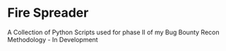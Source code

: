 # Fire Spreader

A Collection of Python Scripts used for phase II of my Bug Bounty Recon Methodology - In Development